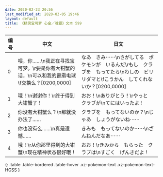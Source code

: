 ```yaml
---
date: 2020-02-23 20:56
last_modified_at: 2020-03-05 19:46
layout: default
title: 《精灵宝可梦 心金／魂银》文本 599
---
```

| 编号 | 中文 | 日文 |
| ---- | ---- | ---- |
| 0 | 喂，你……\n我正在寻找宝可梦。\r要是你有大钳蟹的话，\n可以和我的霹雳电球\f交换么？[0200,0000] | なあ　きみ⋯⋯\nさがしてる　ポケモンが　いるんだ\rもし　クラブを　もってたら\nわしの　ビリリダマと\fこうかん　してくれないか？[0200,0000] |
| 1 | 哦！\n谢谢你！\r终于得到大钳蟹了！ | おお！\nありがとう！\rやっと　クラブが\nてにはいったよ！ |
| 2 | 你没有大钳蟹么？\n那就没办法了…… | クラブを　もってないのか？\nじゃあ　しょうがないね⋯⋯ |
| 3 | 你也没有么……\n真是遗憾…… | きみも　もってないのか⋯⋯\nざんねんだなあ⋯⋯ |
| 4 | 哦！\r从你那里得到的大钳蟹\n现在精神状态很好哦！ | おお！\rきみから　もらった　クラブは\nすごく　げんきだよ！ |
{: .table .table-bordered .table-hover .xz-pokemon-text .xz-pokemon-text-HGSS }